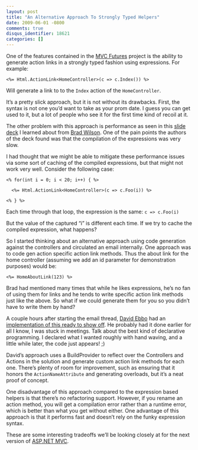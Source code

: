 ```yaml
---
layout: post
title: "An Alternative Approach To Strongly Typed Helpers"
date: 2009-06-01 -0800
comments: true
disqus_identifier: 18621
categories: []
---
```

One of the features contained in the [MVC
Futures](http://aspnet.codeplex.com/Release/ProjectReleases.aspx?ReleaseId=24471 "ASP.NET MVC 1.0 Source")
project is the ability to generate action links in a strongly typed
fashion using expressions. For example:

```aspx-cs
<%= Html.ActionLink<HomeController>(c => c.Index()) %>
```

Will generate a link to to the `Index` action of the `HomeController`.

It’s a pretty slick approach, but it is not without its drawbacks.
First, the syntax is not one you’d want to take as your prom date. I
guess you can get used to it, but a lot of people who see it for the
first time kind of recoil at it.

The other problem with this approach is performance as seen in this
[slide
deck](http://www.slideshare.net/rudib/aspnet-mvc-performance "ASP.NET MVC Performance")
I learned about from [Brad
Wilson](http://bradwilson.typepad.com/ "Brad Wilson"). One of the pain
points the authors of the deck found was that the compilation of the
expressions was very slow.

I had thought that we might be able to mitigate these performance issues
via some sort of caching of the compiled expressions, but that might not
work very well. Consider the following case:

```aspx-cs
<% for(int i = 0; i < 20; i++) { %>

  <%= Html.ActionLink<HomeController>(c => c.Foo(i)) %>

<% } %>
```

Each time through that loop, the expression is the same: `c => c.Foo(i)`

But the value of the captured “i” is different each time. If we try to
cache the compiled expression, what happens?

So I started thinking about an alternative approach using code
generation against the controllers and circulated an email internally.
One approach was to code gen action specific action link methods. Thus
the about link for the home controller (assuming we add an id parameter
for demonstration purposes) would be:

```aspx-cs
<%= HomeAboutLink(123) %>
```

Brad had mentioned many times that while he likes expressions, he’s no
fan of using them for links and he tends to write specific action link
methods just like the above. So what if we could generate them for you
so you didn’t have to write them by hand?

A couple hours after starting the email thread, [David
Ebbo](http://blogs.msdn.com/davidebb/ "David Ebbo's Blog") had an
[implementation of this ready to show
off](http://blogs.msdn.com/davidebb/archive/2009/06/01/a-buildprovider-to-simplify-your-asp-net-mvc-action-links.aspx#comments "A build provider to simplify action links").
He probably had it done earlier for all I know, I was stuck in meetings.
Talk about the best kind of declarative programming. I declared what I
wanted roughly with hand waving, and a little while later, the code just
appears! ;)

David’s approach uses a BuildProvider to reflect over the Controllers
and Actions in the solution and generate custom action link methods for
each one. There’s plenty of room for improvement, such as ensuring that
it honors the `ActionNameAttribute` and generating overloads, but it’s a
neat proof of concept.

One disadvantage of this approach compared to the expression based
helpers is that there’s no refactoring support. However, if you rename
an action method, you will get a compilation error rather than a runtime
error, which is better than what you get without either. One advantage
of this approach is that it performs fast and doesn’t rely on the funky
expression syntax.

These are some interesting tradeoffs we’ll be looking closely at for the
next version of [ASP.NET MVC](http://asp.net/mvc "ASP.NET MVC Website").


